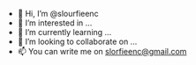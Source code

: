 - 👋 Hi, I’m @slourfieenc
- 👀 I’m interested in ...
- 🌱 I’m currently learning ...
- 💞️ I’m looking to collaborate on ...
- 📫 You can write me on slorfieenc@gmail.com
